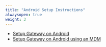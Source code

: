 ```yaml
---
title: "Android Setup Instructions"
alwaysopen: true
weight: 3
---
```


* [Setup Gateway on Android](/gateway/locations/setup-instructions/android/manual)
* [Setup Gateway on Android using an MDM](/gateway/locations/setup-instructions/android/mdm)
